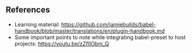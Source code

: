 ## References

- Learning material:
  https://github.com/jamiebuilds/babel-handbook/blob/master/translations/en/plugin-handbook.md
- Some important points to note while integrating babel-preset to host projects:
  https://youtu.be/zZfIIObnj_Q
